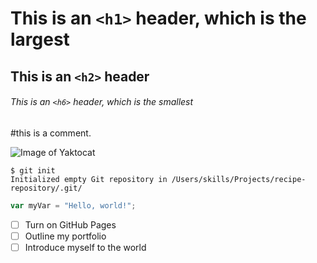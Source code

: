 # This is an `<h1>` header, which is the largest

## This is an `<h2>` header

###### This is an `<h6>` header, which is the smallest

#this is a comment.

![Image of Yaktocat](https://octodex.github.com/images/yaktocat.png)

```
$ git init
Initialized empty Git repository in /Users/skills/Projects/recipe-repository/.git/
```
``` javascript
var myVar = "Hello, world!";
```
- [ ] Turn on GitHub Pages
- [ ] Outline my portfolio
- [ ] Introduce myself to the world
